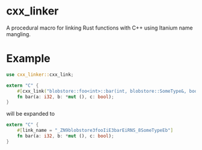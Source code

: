 # cxx_linker
A procedural macro for linking Rust functions with C++ using Itanium name mangling.
# Example
```rust
use cxx_linker::cxx_link;

extern "C" {
    #[cxx_link("blobstore::foo<int>::bar(int, blobstore::SomeType&, bool)")]
    fn bar(a: i32, b: *mut (), c: bool);
}
```
will be expanded to
```rust
extern "C" {
    #[link_name = "_ZN9blobstore3fooIiE3barEiRNS_8SomeTypeEb"]
    fn bar(a: i32, b: *mut (), c: bool);
}
```
